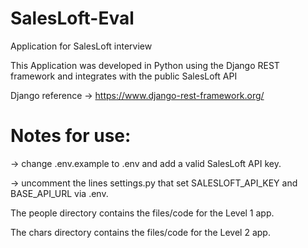 # SalesLoft-Eval
Application for SalesLoft interview

This Application was developed in Python using the Django REST framework and integrates with the public SalesLoft API

Django reference -> https://www.django-rest-framework.org/

# Notes for use:
-> change .env.example to .env and add a valid SalesLoft API key.

-> uncomment the lines settings.py that set SALESLOFT_API_KEY and BASE_API_URL via .env.



The people directory contains the files/code for the Level 1 app.

The chars directory contains the files/code for the Level 2 app.
